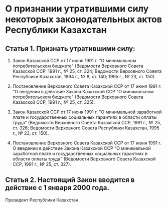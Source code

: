 # О признании утратившими силу некоторых законодательных актов Республики Казахстан

## Статья 1. Признать утратившими силу:

1. Закон Казахской ССР от 17 июня 1991 г. "О минимальном потребительском бюджете" (Ведомости Верховного Совета Казахской ССР, 1991 г., № 25, ст. 324; Ведомости Верховного Совета Республики Казахстан, 1994 г., № 8, ст. 140; 1995 г., № 23, ст. 150).

2. Постановление Верховного Совета Казахской ССР от 17 июня 1991 г. "О введении в действие Закона Казахской ССР "О минимальном потребительском бюджете" (Ведомости Верховного Совета Казахской ССР, 1991 г., № 25, ст. 325).

3. Закон Казахской ССР от 17 июня 1991 г. "О минимальной заработной плате и государственных социальных гарантиях в области оплаты труда" (Ведомости Верховного Совета Казахской ССР, 1991 г., № 25, ст. 326; Ведомости Верховного Совета Республики Казахстан, 1995 г., № 23, ст. 150).

4. Постановление Верховного Совета Казахской ССР от 17 июня 1991 г. О введении в действие Закона Казахской ССР "О минимальной заработной плате и государственных социальных гарантиях в области оплаты труда" (Ведомости Верховного Совета Казахской ССР, 1991 г., № 25, ст. 327).

## Статья 2. Настоящий Закон вводится в действие с 1 января 2000 года.

Президент Республики Казахстан

